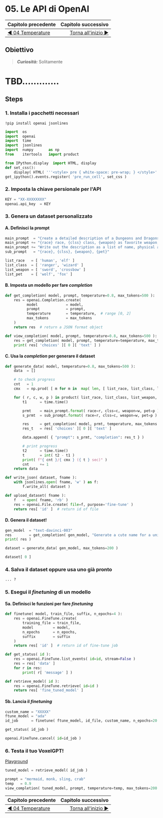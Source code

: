 # 05. Le API di OpenAI

| Capitolo precedente                                                                                                                                          | Capitolo successivo                                                                           |
| :--------------------------------------------------------------------------------------------------------------------------------------------------------------- | ---------------------------------------------------------------------------------------------------: |
| [◀︎ 04 Temperature](../04-temperature)  | [Torna all'inizio ▶︎](../../..) |


## Obiettivo

> ***Curiosità:***
> Solitamente


# TBD.............



## Steps


### 1. Installa i pacchetti necessari

```
!pip install openai jsonlines
```

```py
import  os
import  openai
import  time
import  jsonlines
import  numpy       as np
from    itertools   import product
```

```py
from IPython.display  import HTML, display
def set_css():
    display( HTML( '''<style> pre { white-space: pre-wrap; } </style>''' ) )
get_ipython().events.register( 'pre_run_cell', set_css )
```

### 2. Imposta la chiave persionale per l'API

```py
KEY = "XX-XXXXXXXX"
openai.api_key  = KEY
```

### 3. Genera un dataset personalizzato

#### A. Definisci la prompt

```py
main_prompt  = "Create a detailed description of a Dungeons and Dragons character with "
main_prompt += "{race} race, {clss} class, {weapon} as favorite weapon, and {pet} as beloved pet. "
main_prompt += "Write out the description as a list of name, physical appearance, background, and personality in a maximum of 100 words:"
sub_prompt   = "{race}, {clss}, {weapon}, {pet}"
```

```py
list_race   = [ 'human', 'elf' ]
list_class  = [ 'ranger', 'wizard' ]
list_weapon = [ 'sword', 'crossbow' ]
list_pet    = [ 'wolf', 'fox' ]
```

#### B. Imposta un modello per fare *completion*

```py
def get_completion( model, prompt, temperature=0.8, max_tokens=500 ):
    res = openai.Completion.create(
          model             = model,
          prompt            = prompt,
          temperature       = temperature,  # range [0, 2]
          max_tokens        = max_tokens
    )
    return res  # return a JSON format object
```

```py
def view_completion( model, prompt, temperature=0.8, max_tokens=500 ):
    res = get_completion( model, prompt, temperature=temperature, max_tokens=max_tokens )
    print( res[ 'choices' ][ 0 ][ 'text' ] )
```

#### C. Usa la *completion* per generare il dataset

```py
def generate_data( model, temperature=0.8, max_tokens=500 ):
    data  = []

    # to check progress
    cnt   = 1
    cmx   = np.prod( [ m for m in  map( len, [ list_race, list_class, list_weapon, list_pet ] ) ] )

    for ( r, c, w, p ) in product( list_race, list_class, list_weapon, list_pet ):        
        t1      = time.time()

        prmt    = main_prompt.format( race=r, clss=c, weapon=w, pet=p )
        s_prmt  = sub_prompt.format( race=r, clss=c, weapon=w, pet=p )

        res     = get_completion( model, prmt, temperature, max_tokens )
        res_t   = res[ 'choices' ][ 0 ][ 'text' ]

        data.append( { "prompt": s_prmt, "completion": res_t } )

        # print progress
        t2      = time.time()
        t       = int( t2 - t1 )
        print( f"{ cnt }/{ cmx } ({ t } sec)" )
        cnt     += 1
    return data
```

```py
def write_json( dataset, fname ):
    with jsonlines.open( fname, 'w' ) as f:
        f.write_all( dataset )
```

```py
def upload_dataset( fname ):
    f   = open( fname, 'rb' )
    res = openai.File.create( file=f, purpose='fine-tune' )
    return res[ 'id' ]  # return id of file
```

#### D. Genera il dataset!

```py
gen_model  = "text-davinci-003"
res        = get_completion( gen_model, "Generate a cute name for a unicorn", temperature=1.3 )
print( res )
```

```py
dataset = generate_data( gen_model, max_tokens=200 )
```

```py
dataset[ 0 ]
```

### 4. Salva il dataset oppure usa uno già pronto

```py
... ?
```

### 5. Esegui il *finetuning* di un modello

#### 5a. Definisci le funzioni per fare *finetuning*

```py
def finetune( model, train_file, suffix, n_epochs=4 ):
    res = openai.FineTune.create(
        training_file = train_file,
        model         = model,
        n_epochs      = n_epochs,
        suffix        = suffix
    )
    return res[ 'id' ]  # return id of fine-tune job
```

```py
def get_status( id ):
    res = openai.FineTune.list_events( id=id, stream=False )
    res = res[ 'data' ]
    for r in res:
        print( r[ 'message' ] )
```

```py
def retrieve_model( id ):
    res = openai.FineTune.retrieve( id=id )
    return res[ 'fine_tuned_model' ]
```

#### 5b. Lancia il *finetuning*

```py
custom_name = "XXXXX"
ftune_model = "ada"
id_job      = finetune( ftune_model, id_file, custom_name, n_epochs=20 )

```

```py
get_status( id_job )
```

```py
openai.FineTune.cancel( id=id_job )
```

### 6. Testa il tuo VoxelGPT!

[Playground](https://platform.openai.com/playground)

```py
tuned_model = retrieve_model( id_job )
```

```py
prompt = "mermaid, monk, sling, crab"
temp   = 0.9
view_completion( tuned_model, prompt, temperature=temp, max_tokens=200 )
```

| Capitolo precedente                                                                                                                                          | Capitolo successivo                                                                           |
| :--------------------------------------------------------------------------------------------------------------------------------------------------------------- | ---------------------------------------------------------------------------------------------------: |
| [◀︎ 04 Temperature](../04-temperature)  | [Torna all'inizio ▶︎](../../..) |
